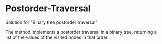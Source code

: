 # Postorder-Traversal
Solution for "Binary tree postorder traversal"

The method implements a postorder traversal in a binary tree, returning a list of the values of the visited nodes in that order.

